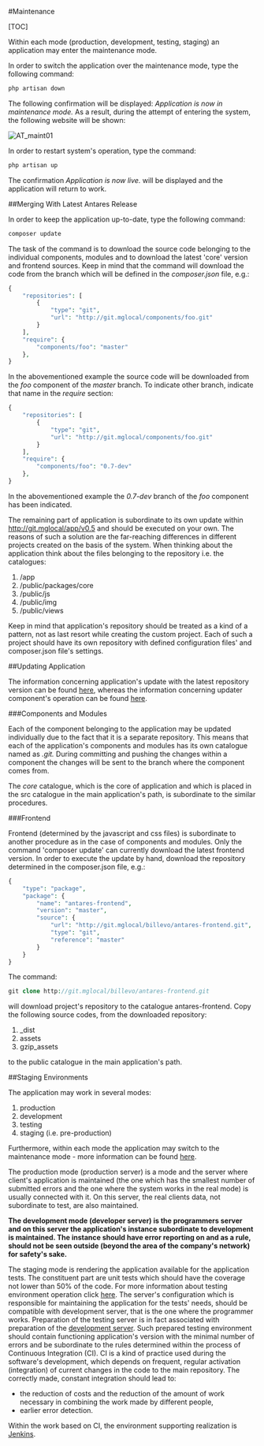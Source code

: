 #Maintenance  

[TOC]

Within each mode (production, development, testing, staging) an application may enter the maintenance mode.

In order to switch the application over the maintenance mode, type the following command:

```php
php artisan down
```

The following confirmation will be displayed: *Application is now in maintenance mode.* As a result, during the attempt of entering the system, the following website will be shown:

  ![AT_maint01](https://raw.githubusercontent.com/antaresproject/docs/master/docs/img/docs/antares_concepts/maintenance/AT_maint01.png)
  
In order to restart system's operation, type the command:

```php
php artisan up
```

The confirmation *Application is now live.* will be displayed and the application will return to work.

##Merging With Latest Antares Release  

In order to keep the application up-to-date, type the following command:

```php
composer update
```

The task of the command is to download the source code belonging to the individual components, modules and to download the latest 'core' version and frontend sources. Keep in mind that the command will download the code from the branch which will be defined in the *composer.json* file, e.g.:

```php
{
    "repositories": [
        {
            "type": "git",
            "url": "http://git.mglocal/components/foo.git"
        }
    ],
    "require": {
        "components/foo": "master"
    },   
}
```

In the abovementioned example the source code will be downloaded from the *foo* component of the *master* branch. To indicate other branch, indicate that name in the *require* section:

```php
{
    "repositories": [
        {
            "type": "git",
            "url": "http://git.mglocal/components/foo.git"
        }
    ],
    "require": {
        "components/foo": "0.7-dev"
    },   
}
```

In the abovementioned example the *0.7-dev* branch of the *foo* component has been indicated.

The remaining part of application is subordinate to its own update within http://git.mglocal/app/v0.5 and should be executed on your own. The reasons of such a solution are the far-reaching differences in different projects created on the basis of the system. When thinking about the application think about the files belonging to the repository i.e. the catalogues:

1. /app
2. /public/packages/core
3. /public/js
4. /public/img
5. /public/views

Keep in mind that application's repository should be treated as a kind of a pattern, not as last resort while creating the custom project. Each of such a project should have its own repository with defined configuration files' and composer.json file's settings.

##Updating Application  

The information concerning application's update with the latest repository version can be found [here](https://inbssoftware.atlassian.net/wiki/pages/createpage.action?spaceKey=AS&title=Merging+with+latest+Antares+release&linkCreation=true&fromPageId=21069877), whereas the information concerning updater component's operation can be found [here](https://inbssoftware.atlassian.net/wiki/display/AS/Updater).

###Components and Modules  

Each of the component belonging to the application may be updated individually due to the fact that it is a separate repository. This means that each of the application's components and modules has its own catalogue named as *.git.* During committing and pushing the changes within a component the changes will be sent to the branch where the component comes from.

The *core* catalogue, which is the core of application and which is placed in the src catalogue in the main application's path, is subordinate to the similar procedures.

###Frontend  

Frontend (determined by the javascript and css files) is subordinate to another procedure as in the case of components and modules. Only the command 'composer update' can currently download the latest frontend version. In order to execute the update by hand, download the repository determined in the composer.json file, e.g.:

```php
{
    "type": "package",
    "package": {
        "name": "antares-frontend",
        "version": "master",
        "source": {
            "url": "http://git.mglocal/billevo/antares-frontend.git",
            "type": "git",
            "reference": "master"
        }
    }
}
```

The command:

```php
git clone http://git.mglocal/billevo/antares-frontend.git
```

will download project's repository to the catalogue antares-frontend. Copy the following source codes, from the downloaded repository:

1. _dist
2. assets
3. gzip_assets

to the public catalogue in the main application's path.

##Staging Environments  

The application may work in several modes:

1. production
2. development
3. testing
4. staging (i.e. pre-production)

Furthermore, within each mode the application may switch to the maintenance mode - more information can be found [here](https://inbssoftware.atlassian.net/wiki/display/AS/Maintenance).

The production mode (production server) is a mode and the server where client's application is maintained (the one which has the smallest number of submitted errors and the one where the system works in the real mode) is usually connected with it. On this server, the real clients data, not subordinate to test, are also maintained.

**The development mode (developer server) is the programmers server and on this server the application's instance subordinate to development is maintained. The instance should have error reporting on and as a rule, should not be seen outside (beyond the area of the company's network) for safety's sake.**

The staging mode is rendering the application available for the application tests. The constituent part are unit tests which should have the coverage not lower than 50% of the code. For more information about  testing environment operation click [here](https://inbssoftware.atlassian.net/wiki/display/AS/Test+benchmark). The server's configuration which is responsible for maintaining the application for the tests' needs, should be compatible with development server, that is the one where the programmer works. Preparation of the testing server is in fact associated with preparation of the [development server](https://inbssoftware.atlassian.net/wiki/display/AS/Installation). Such prepared testing environment should contain functioning application's version with the minimal number of errors and be subordinate to the rules determined within the process of Continuous Integration (CI). CI is a kind of practice used during the software's development, which depends on frequent, regular activation (integration) of current changes in the code to the main repository. The correctly made, constant integration should lead to:

* the reduction of costs and the reduction of the amount of work necessary in combining the work made by different people,
* earlier error detection.

Within the work based on CI, the environment supporting realization is [Jenkins](https://inbssoftware.atlassian.net/wiki/display/MAN/How+to+install+Jenkins).
